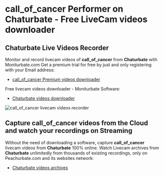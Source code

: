 # call_of_cancer Performer on Chaturbate - Free LiveCam videos downloader

## Chaturbate Live Videos Recorder

Monitor and record livecam videos of **call_of_cancer** from **Chaturbate** with Moniturbate.com
Get a premium trial for free by just and only registering with your Email address:
* [call_of_cancer Premium videos downloader](https://moniturbate.com/request-demo-licence-key.html)

Free livecam videos downloader - Moniturbate Software:
* [Chaturbate videos downloader](https://moniturbate.com/moniturbate-download-software.html)

![call_of_cancer livecam videos recorder](https://peachurnet.com/templates/moniturbate-software.png)


## Capture call_of_cancer videos from the Cloud and watch your recordings on Streaming

Without the need of downloading a software, capture **call_of_cancer** livecam videos from **Chaturbate** 100% online.
Watch Livecam archives from **Chaturbate** unlimitedly from thousands of existing recordings, only on Peachurbate.com and its websites network:
* [Chaturbate videos archives](https://peachurnet.com/)
